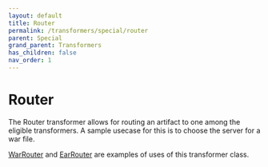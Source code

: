 ```yaml
---
layout: default
title: Router
permalink: /transformers/special/router
parent: Special
grand_parent: Transformers
has_children: false
nav_order: 1
---
```


# Router

The Router transformer allows for routing an artifact to one among the eligible transformers. A sample usecase for this is to choose the server for a war file.

[WarRouter](https://github.com/konveyor/move2kube/tree/main/assets/built-in/transformers/dockerfilegenerator/java/warrouter) and [EarRouter](https://github.com/konveyor/move2kube/tree/main/assets/built-in/transformers/dockerfilegenerator/java/earrouter) are examples of uses of this transformer class.